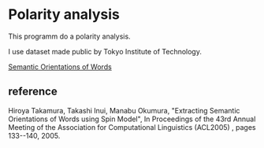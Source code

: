 # Polarity analysis

This programm do a polarity analysis.  

I use dataset made public by Tokyo Institute of Technology.  

[Semantic Orientations of Words](http://www.lr.pi.titech.ac.jp/~takamura/pndic_en.html)

## reference

Hiroya Takamura, Takashi Inui, Manabu Okumura,
"Extracting Semantic Orientations of Words using Spin Model", In Proceedings of the 43rd Annual Meeting of the Association for Computational Linguistics (ACL2005) , pages 133--140, 2005.
